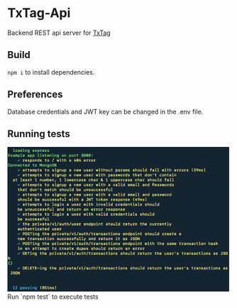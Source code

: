 # TxTag-Api

Backend REST api server for <a href="https://github.com/ola-wale/TxTag">TxTag</a>

## Build

`npm i` to install dependencies.

## Preferences

Database credentials and JWT key can be changed in the .env file.

## Running tests
<img src="https://raw.githubusercontent.com/ola-wale/TxTag-Api/master/gitassets/test.png" alt="test" style="width: 500px;"/>
Run `npm test` to execute tests
